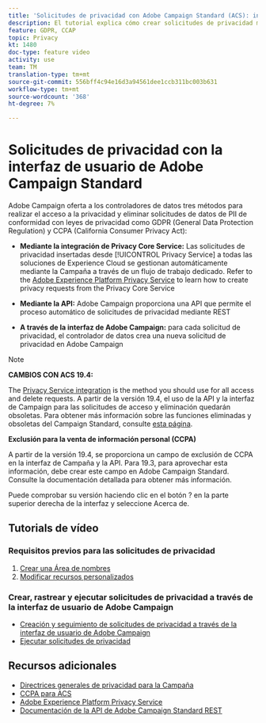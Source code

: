 ```yaml
---
title: 'Solicitudes de privacidad con Adobe Campaign Standard (ACS): información general'
description: El tutorial explica cómo crear solicitudes de privacidad mediante la interfaz Adobe Campaign Standard (ACS).
feature: GDPR, CCAP
topic: Privacy
kt: 1480
doc-type: feature video
activity: use
team: TM
translation-type: tm+mt
source-git-commit: 556bff4c94e16d3a94561dee1ccb311bc003b631
workflow-type: tm+mt
source-wordcount: '368'
ht-degree: 7%

---
```



# Solicitudes de privacidad con la interfaz de usuario de Adobe Campaign Standard

Adobe Campaign oferta a los controladores de datos tres métodos para realizar el acceso a la privacidad y eliminar solicitudes de datos de PII de conformidad con leyes de privacidad como GDPR (General Data Protection Regulation) y CCPA (California Consumer Privacy Act):

* **Mediante la integración de Privacy Core Service:** Las solicitudes de privacidad insertadas desde [!UICONTROL Privacy Service] a todas las soluciones de Experience Cloud se gestionan automáticamente mediante la Campaña a través de un flujo de trabajo dedicado. Refer to the [Adobe Experience Platform Privacy Service](https://adobe.io/apis/cloudplatform/gdpr.html) to learn how to create privacy requests from the Privacy Core Service

* **Mediante la API:** Adobe Campaign proporciona una API que permite el proceso automático de solicitudes de privacidad mediante REST

* **A través de la interfaz de Adobe Campaign:** para cada solicitud de privacidad, el controlador de datos crea una nueva solicitud de privacidad en Adobe Campaign

>[!NOTE]
>
> **CAMBIOS CON ACS 19.4:**
> 
> The [Privacy Service integration](https://adobe.io/apis/cloudplatform/gdpr.html) is the method you should use for all access and delete requests. A partir de la versión 19.4, el uso de la API y la interfaz de Campaign para las solicitudes de acceso y eliminación quedarán obsoletas. Para obtener más información sobre las funciones eliminadas y obsoletas del Campaign Standard, consulte [esta página](https://helpx.adobe.com/es/campaign/kb/acs-deprecated-and-removed-features.html).
>
>**Exclusión para la venta de información personal (CCPA)**
>
>A partir de la versión 19.4, se proporciona un campo de exclusión de CCPA en la interfaz de Campaña y la API. Para 19.3, para aprovechar esta información, debe crear este campo en Adobe Campaign Standard. Consulte la documentación [](https://helpx.adobe.com/campaign/kb/acs-privacy.html#ccpa) detallada para obtener más información.
>
> Puede comprobar su versión haciendo clic en el botón ? en la parte superior derecha de la interfaz y seleccione Acerca de.

## Tutorials de vídeo

### Requisitos previos para las solicitudes de privacidad

1. [Crear una Área de nombres](/help/privacy/namespaces-for-privacy-requests.md)
1. [Modificar recursos personalizados](/help/privacy/custom-resources-for-privacy-requests.md)

### Crear, rastrear y ejecutar solicitudes de privacidad a través de la interfaz de usuario de Adobe Campaign

* [Creación y seguimiento de solicitudes de privacidad a través de la interfaz de usuario de Adobe Campaign](/help/privacy/create-and-track-privacy-requests.md)
* [Ejecutar solicitudes de privacidad](/help/privacy/execute-privacy-requests.md)

## Recursos adicionales

* [Directrices generales de privacidad para la Campaña](https://helpx.adobe.com/es/campaign/kb/campaign-privacy-overview.html)
* [CCPA para ACS](https://helpx.adobe.com/campaign/kb/acs-privacy.html#ccpa)
* [Adobe Experience Platform Privacy Service](https://adobe.io/apis/cloudplatform/gdpr.html)
* [Documentación de la API de Adobe Campaign Standard REST](https://final-docs.campaign.adobe.com/doc/standard/en/api/ACS_API.html#privacy-management)
